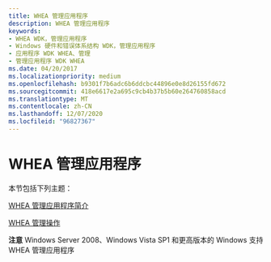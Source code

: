 ```yaml
---
title: WHEA 管理应用程序
description: WHEA 管理应用程序
keywords:
- WHEA WDK，管理应用程序
- Windows 硬件和错误体系结构 WDK，管理应用程序
- 应用程序 WDK WHEA、管理
- 管理应用程序 WDK WHEA
ms.date: 04/20/2017
ms.localizationpriority: medium
ms.openlocfilehash: b9301f7b6adc6b6ddcbc44896e0e8d26155fd672
ms.sourcegitcommit: 418e6617e2a695c9cb4b37b5b60e264760858acd
ms.translationtype: MT
ms.contentlocale: zh-CN
ms.lasthandoff: 12/07/2020
ms.locfileid: "96827367"
---
```

# <a name="whea-management-applications"></a>WHEA 管理应用程序


本节包括下列主题：

[WHEA 管理应用程序简介](introduction-to-whea-management-applications.md)

[WHEA 管理操作](whea-management-operations.md)

**注意**  Windows Server 2008、Windows Vista SP1 和更高版本的 Windows 支持 WHEA 管理应用程序

 

 

 





